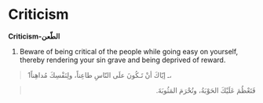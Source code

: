 Criticism
=========

**Criticism-الطّعن**

1. Beware of being critical of the people while going easy on yourself,
thereby rendering your sin grave and being deprived of reward.

> 1ـ إيّاكَ أنْ تَـكُونَ علَى النّاسِ طاعِناً، ولِنَفْسِكَ مُداهِناً،
<blockquote dir="rtl">
  <p>
فَتَعْظُمَ عَلَيْكَ الحَوْبَةُ، وتُحْرَمَ المَثُوبَةَ.
  </p>
</blockquote>


